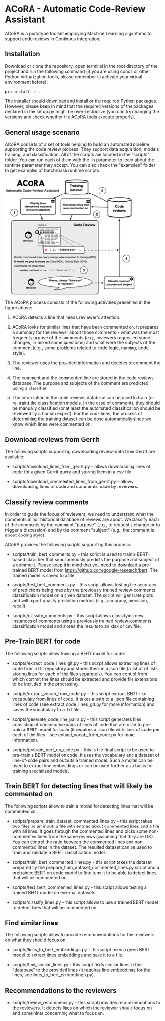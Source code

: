# ACoRA - Automatic Code-Review Assistant

ACoRA is a prototype toolset employing Machine Learning algorithms to support code reviews in Continous Integration.

## Installation

Download or clone the repository, open terminal in the root directory of the project and run the following command (if you are using conda or other Python virtualization tools, please remember to activate your virtual environment before):

```bash
pip install -e .
```

The installer should download and install or the required Python packages. However, please keep in mind that the required versions of the packages declared in the setup.py might be over-restrictive (you can try changing the versions and check whether the ACoRA tools execute properly).

## General usage scenario

ACoRA consists of a set of tools helping to build an automated pipeline supporting the code review process. They support data acquisition, models training, and classification. All of the scripts are located in the "scripts" folder. You can run each of them with the -h parameter to learn about the runtime parameter they accept. You can also check the "examples" folder to get examples of batch/bash runtime scripts.

![ACoRA process](./acora.png)

The ACoRA process consists of the following activities presented in the figure above:

1. ACoRA detects a line that needs reviewer's attention.

2. ACoRA looks for similar lines that have been commented on. It prepares a summary for the reviewer about those comments - what was the most frequent purpose of the comments (e.g., reviewers requested some changes, or asked some questions) and what were the subjects of the comment (e.g., some problems related to code logic, naming, code style).

3. The reviewer uses the provided information and decides to comment the line.

4. The comment and the commented line are stored in the code reviews database. The purpose and subjects of the comment are predicted using a classifier.

5. The information in the code reviews database can be used to train (or re-train) the classification models. In the case of comments, they should be manually classified (or at least the automated classification should be reviewed by a human expert). For the code lines, the process of determining the training dataset can be done automatically since we know which lines were commented on.

## Download reviews from Gerrit

The following scripts supporting downloading review-data from Gerrit are available:

* scripts/download_lines_from_gerrit.py - allows downloading lines of code for a given Gerrit query and storing them in a csv file

* scripts/download_commented_lines_from_gerrit.py - allows downloading lines of code and comments made by reviewers.

## Classify review comments

In order to guide the focus of reviewers, we need to understand what the comments in our historical database of reviews are about. We classify each of the comments by the comment "purpose" (e.g., to request a change or to trigger a discussion) and by the comment "subject" (e.g., the comment is about coding style).

ACoRA provides the following scripts supporting this process:

* scripts/train_bert_comments.py - this script is used to train a BERT-based classifier that simultaneously predicts the purpose and subject of a comment. Please keep it in mind that you need to download a pre-trained BERT model from https://github.com/google-research/bert. The trained model is saved to a file.

* scripts/test_bert_comments.py - this script allows testing the accuracy of predictions being made by the previously trained review-comments classification model on a given dataset. The script will generate plots and will report quality prediction metrics (e.g., accuracy, precision, recall).

* scripts/classify_comments.py - this script allows classifying new instances of comments using a previously trained review-comments classification model and stores the results to an xlsx or csv file.

## Pre-Train BERT for code

The following scripts allow training a BERT model for code:

* scripts/extract_code_lines_git.py - this script allows extracting lines of code from a Git repository and stores them in a json file (a list of of lists storing lines for each of the files separately). You can control from which commit the lines should be extracted and provide file extensions to be included in the processing.

* scripts/extract_vocab_from_code.py - this script extract BERT-like vocabulary from lines of code. It takes a path to a .json file containing lines of code (see extract_code_lines_git.py for more information) and saves the vocabulary to a .txt file.

* scripts/generate_code_line_pairs.py - this script generates files consisting of consecutive pairs of lines of code that are used to pre-train a BERT model for code (it requires a .json file with lines of code per each of the files - see extract_vocab_from_code.py for more information).  

* scripts/pretrain_bert_on_code.py - this is the final script to be used to pre-train a BERT model on code. It uses the vocabulary and a dataset of line-of-code pairs and outputs a trained model. Such a model can be used to extract line embeddings or can be used further as a basis for training specialized models.

## Train BERT for detecting lines that will likely be commented on

The following scripts allow to train a model for detecting lines that will be commented on:

* scripts/prepare_train_dataset_commented_lines.py - this script takes two files as an input: a file with entries about commented lines and a file with all lines. It goes through the commented lines and picks some non-commented lines from the same reviews (assuming that they are OK). You can control the ratio between the commented lines and non-commented lines in the dataset. The resulted dataset can be used to train and validate a BERT classification model.

* scripts/train_bert_commented_lines.py - this script takes the dataset prepared by the prepare_train_dataset_commented_lines.py script and a pretrained BERT on code model to fine tune it to be able to detect lines that will be commented on.

* scripts/test_bert_commented_lines.py - this script allows testing a trained BERT model on external datasets.

* scripts/classify_lines.py - this script allows to use a trained BERT model to detect lines that will be commented on.

## Find similar lines

The following scripts allow to provide recommendations for the reviewers on what they should focus on:

* scripts/lines_to_bert_embeddings.py - this script uses a given BERT model to extract lines embeddings and save it to a file.

* scripts/find_similar_lines.py - this script finds similar lines in the "database" to the provided lines (it requires line embeddings for the lines, see lines_to_bert_embeddings.py).

## Recommendations to the reviewers

* scripts/review_recommend.py - this script provides recommendations to the reviewers. It detects lines on which the reviewer should focus on and some hints concerning what to focus on.
